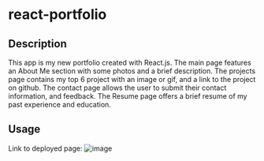 # react-portfolio

## Description
This app is my new portfolio created with React.js. The main page features an About Me section with some photos and a brief description. The projects page contains my top 6 project with an image or gif, and a link to the project on github. The contact page allows the user to submit their contact information, and feedback. The Resume page offers a brief resume of my past experience and education. 
## Usage 
Link to deployed page: 
![image](https://github.com/clarebryar/react-portfolio/assets/128009509/20a057a1-2f0a-4e41-9d9e-eab6cbf4b53a)
